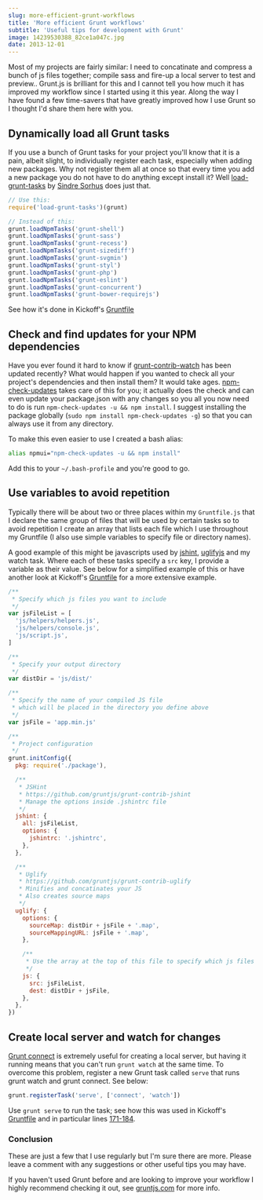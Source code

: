 ```yaml
---
slug: more-efficient-grunt-workflows
title: 'More efficient Grunt workflows'
subtitle: 'Useful tips for development with Grunt'
image: 14239530388_82ce1a047c.jpg
date: 2013-12-01
---
```


Most of my projects are fairly similar: I need to concatinate and compress a bunch of js files together; compile sass and fire-up a local server to test and preview.. Grunt.js is brilliant for this and I cannot tell you how much it has improved my workflow since I started using it this year. Along the way I have found a few time-savers that have greatly improved how I use Grunt so I thought I'd share them here with you.

## Dynamically load all Grunt tasks

If you use a bunch of Grunt tasks for your project you'll know that it is a pain, albeit slight, to individually register each task, especially when adding new packages. Why not register them all at once so that every time you add a new package you do not have to do anything except install it? Well [load-grunt-tasks](https://github.com/sindresorhus/load-grunt-tasks) by [Sindre Sorhus](https://github.com/sindresorhus/) does just that.

```js
// Use this:
require('load-grunt-tasks')(grunt)

// Instead of this:
grunt.loadNpmTasks('grunt-shell')
grunt.loadNpmTasks('grunt-sass')
grunt.loadNpmTasks('grunt-recess')
grunt.loadNpmTasks('grunt-sizediff')
grunt.loadNpmTasks('grunt-svgmin')
grunt.loadNpmTasks('grunt-styl')
grunt.loadNpmTasks('grunt-php')
grunt.loadNpmTasks('grunt-eslint')
grunt.loadNpmTasks('grunt-concurrent')
grunt.loadNpmTasks('grunt-bower-requirejs')
```

See how it's done in Kickoff's [Gruntfile](https://github.com/tmwagency/kickoff/blob/master/Gruntfile.js#L226)

## Check and find updates for your NPM dependencies

Have you ever found it hard to know if [grunt-contrib-watch](https://github.com/gruntjs/grunt-contrib-watch) has been updated recently? What would happen if you wanted to check all your project's dependencies and then install them? It would take ages. [npm-check-updates](https://npmjs.org/package/npm-check-updates) takes care of this for you; it actually does the check and can even update your package.json with any changes so you all you now need to do is run `npm-check-updates -u && npm install`. I suggest installing the package globally (`sudo npm install npm-check-updates -g`) so that you can always use it from any directory.

To make this even easier to use I created a bash alias:

```sh
alias npmui="npm-check-updates -u && npm install"
```

Add this to your `~/.bash-profile` and you're good to go.

## Use variables to avoid repetition

Typically there will be about two or three places within my `Gruntfile.js` that I declare the same group of files that will be used by certain tasks so to avoid repetition I create an array that lists each file which I use throughout my Gruntfile (I also use simple variables to specify file or directory names).

A good example of this might be javascripts used by [jshint](https://github.com/gruntjs/grunt-contrib-jshint), [uglifyjs](https://github.com/gruntjs/grunt-contrib-uglify) and my watch task. Where each of these tasks specify a `src` key, I provide a variable as their value. See below for a simplified example of this or have another look at Kickoff's [Gruntfile](https://github.com/tmwagency/kickoff/blob/master/Gruntfile.js) for a more extensive example.

```js
/**
 * Specify which js files you want to include
 */
var jsFileList = [
  'js/helpers/helpers.js',
  'js/helpers/console.js',
  'js/script.js',
]

/**
 * Specify your output directory
 */
var distDir = 'js/dist/'

/**
 * Specify the name of your compiled JS file
 * which will be placed in the directory you define above
 */
var jsFile = 'app.min.js'

/**
 * Project configuration
 */
grunt.initConfig({
  pkg: require('./package'),

  /**
   * JSHint
   * https://github.com/gruntjs/grunt-contrib-jshint
   * Manage the options inside .jshintrc file
   */
  jshint: {
    all: jsFileList,
    options: {
      jshintrc: '.jshintrc',
    },
  },

  /**
   * Uglify
   * https://github.com/gruntjs/grunt-contrib-uglify
   * Minifies and concatinates your JS
   * Also creates source maps
   */
  uglify: {
    options: {
      sourceMap: distDir + jsFile + '.map',
      sourceMappingURL: jsFile + '.map',
    },

    /**
     * Use the array at the top of this file to specify which js files you include
     */
    js: {
      src: jsFileList,
      dest: distDir + jsFile,
    },
  },
})
```

## Create local server and watch for changes

[Grunt connect](https://github.com/iammerrick/grunt-connect) is extremely useful for creating a local server, but having it running means that you can't run `grunt watch` at the same time. To overcome this problem, register a new Grunt task called `serve` that runs grunt watch and grunt connect. See below:

```js
grunt.registerTask('serve', ['connect', 'watch'])
```

Use `grunt serve` to run the task; see how this was used in Kickoff's [Gruntfile](https://github.com/tmwagency/kickoff/blob/master/Gruntfile.js#L263) and in particular lines [171-184](https://github.com/tmwagency/kickoff/blob/master/Gruntfile.js#L171-L184).

### Conclusion

These are just a few that I use regularly but I'm sure there are more. Please leave a comment with any suggestions or other useful tips you may have.

If you haven't used Grunt before and are looking to improve your workflow I highly recommend checking it out, see [gruntjs.com](http://gruntjs.com) for more info.
